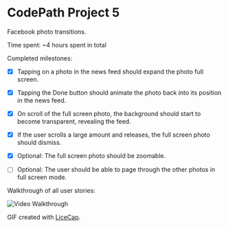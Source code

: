 # CodePath Project 5

Facebook photo transitions.

Time spent: ~4 hours spent in total

Completed milestones:

* [x]    Tapping on a photo in the news feed should expand the photo full screen.
* [x]    Tapping the Done button should animate the photo back into its position in the news feed.
* [x]    On scroll of the full screen photo, the background should start to become transparent, revealing the feed.
* [x]    If the user scrolls a large amount and releases, the full screen photo should dismiss.
* [x]    Optional: The full screen photo should be zoomable.
* [ ]    Optional: The user should be able to page through the other photos in full screen mode.



Walkthrough of all user stories:

![Video Walkthrough](transitions.gif)

GIF created with [LiceCap](http://www.cockos.com/licecap/).
